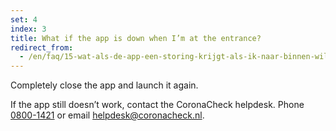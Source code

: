 ```yaml
---
set: 4
index: 3
title: What if the app is down when I’m at the entrance?
redirect_from: 
  - /en/faq/15-wat-als-de-app-een-storing-krijgt-als-ik-naar-binnen-wil
---
```

Completely close the app and launch it again.

If the app still doesn’t work, contact the CoronaCheck helpdesk. Phone <a href="tel:0800-1421">0800-1421</a> or email [helpdesk@coronacheck.nl](mailto:helpdesk@coronacheck.nl).
